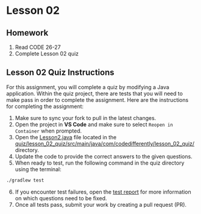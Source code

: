 # Lesson 02

## Homework

1. Read CODE 26-27
1. Complete Lesson 02 quiz

## Lesson 02 Quiz Instructions

For this assignment, you will complete a quiz by modifying a Java application. Within the quiz project, there are tests that you will need to make pass in order to complete the assignment. Here are the instructions for completing the assignment:

1. Make sure to sync your fork to pull in the latest changes.
1. Open the project in **VS Code** and make sure to select `Reopen in Container` when prompted.
1. Open the [Lesson2.java][lesson-2-quiz] file located in the [quiz/lesson_02_quiz/src/main/java/com/codedifferently/lesson_02_quiz/][lesson-2-dir] directory.
1. Update the code to provide the correct answers to the given questions.
1. When ready to test, run the following command in the quiz directory using the terminal:

```bash
./gradlew test
```

6. If you encounter test failures, open the [test report][test-report] for more information on which questions need to be fixed.
7. Once all tests pass, submit your work by creating a pull request (PR).


[lesson-2-quiz]: quiz/lesson_02_quiz/src/main/java/com/codedifferently/lesson2/Lesson2.java
[lesson-2-dir]: quiz/lesson_02_quiz/src/main/java/com/codedifferently/lesson2/
[test-report]: quiz/lesson_02_quiz/build/reports/tests/test/index.html
